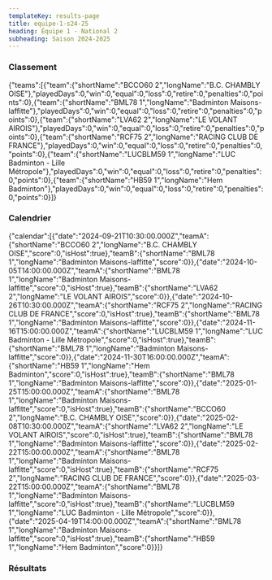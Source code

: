 ```yaml
---
templateKey: results-page
title: equipe-1-s24-25
heading: Équipe 1 - National 2
subheading: Saison 2024-2025
---
```

### Classement

<teamranking>{"teams":[{"team":{"shortName":"BCCO60 2","longName":"B.C. CHAMBLY OISE"},"playedDays":0,"win":0,"equal":0,"loss":0,"retire":0,"penalties":0,"points":0},{"team":{"shortName":"BML78 1","longName":"Badminton Maisons-laffitte"},"playedDays":0,"win":0,"equal":0,"loss":0,"retire":0,"penalties":0,"points":0},{"team":{"shortName":"LVA62 2","longName":"LE VOLANT AIROIS"},"playedDays":0,"win":0,"equal":0,"loss":0,"retire":0,"penalties":0,"points":0},{"team":{"shortName":"RCF75 2","longName":"RACING CLUB DE FRANCE"},"playedDays":0,"win":0,"equal":0,"loss":0,"retire":0,"penalties":0,"points":0},{"team":{"shortName":"LUCBLM59 1","longName":"LUC Badminton - Lille Métropole"},"playedDays":0,"win":0,"equal":0,"loss":0,"retire":0,"penalties":0,"points":0},{"team":{"shortName":"HB59 1","longName":"Hem Badminton"},"playedDays":0,"win":0,"equal":0,"loss":0,"retire":0,"penalties":0,"points":0}]}</teamranking>

### Calendrier

<teamcalendar>{"calendar":[{"date":"2024-09-21T10:30:00.000Z","teamA":{"shortName":"BCCO60 2","longName":"B.C. CHAMBLY OISE","score":0,"isHost":true},"teamB":{"shortName":"BML78 1","longName":"Badminton Maisons-laffitte","score":0}},{"date":"2024-10-05T14:00:00.000Z","teamA":{"shortName":"BML78 1","longName":"Badminton Maisons-laffitte","score":0,"isHost":true},"teamB":{"shortName":"LVA62 2","longName":"LE VOLANT AIROIS","score":0}},{"date":"2024-10-26T10:30:00.000Z","teamA":{"shortName":"RCF75 2","longName":"RACING CLUB DE FRANCE","score":0,"isHost":true},"teamB":{"shortName":"BML78 1","longName":"Badminton Maisons-laffitte","score":0}},{"date":"2024-11-16T15:00:00.000Z","teamA":{"shortName":"LUCBLM59 1","longName":"LUC Badminton - Lille Métropole","score":0,"isHost":true},"teamB":{"shortName":"BML78 1","longName":"Badminton Maisons-laffitte","score":0}},{"date":"2024-11-30T16:00:00.000Z","teamA":{"shortName":"HB59 1","longName":"Hem Badminton","score":0,"isHost":true},"teamB":{"shortName":"BML78 1","longName":"Badminton Maisons-laffitte","score":0}},{"date":"2025-01-25T15:00:00.000Z","teamA":{"shortName":"BML78 1","longName":"Badminton Maisons-laffitte","score":0,"isHost":true},"teamB":{"shortName":"BCCO60 2","longName":"B.C. CHAMBLY OISE","score":0}},{"date":"2025-02-08T10:30:00.000Z","teamA":{"shortName":"LVA62 2","longName":"LE VOLANT AIROIS","score":0,"isHost":true},"teamB":{"shortName":"BML78 1","longName":"Badminton Maisons-laffitte","score":0}},{"date":"2025-02-22T15:00:00.000Z","teamA":{"shortName":"BML78 1","longName":"Badminton Maisons-laffitte","score":0,"isHost":true},"teamB":{"shortName":"RCF75 2","longName":"RACING CLUB DE FRANCE","score":0}},{"date":"2025-03-22T15:00:00.000Z","teamA":{"shortName":"BML78 1","longName":"Badminton Maisons-laffitte","score":0,"isHost":true},"teamB":{"shortName":"LUCBLM59 1","longName":"LUC Badminton - Lille Métropole","score":0}},{"date":"2025-04-19T14:00:00.000Z","teamA":{"shortName":"BML78 1","longName":"Badminton Maisons-laffitte","score":0,"isHost":true},"teamB":{"shortName":"HB59 1","longName":"Hem Badminton","score":0}}]}</teamcalendar>

### Résultats